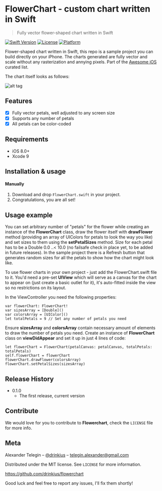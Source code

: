 # FlowerChart - custom chart written in Swift 
> Fully vector flower-shaped chart written in Swift

[![Swift Version][swift-image]][swift-url]
[![License][license-image]][license-url]
[![Platform](https://img.shields.io/cocoapods/p/LFAlertController.svg?style=flat)](http://cocoapods.org/pods/LFAlertController)

Flower-shaped chart written in Swift, this repo is a sample project you can build directly on your iPhone. The charts generated are fully vector and scale without any rasterization and annying pixels. Part of the [Awesome iOS](https://github.com/vsouza/awesome-ios) curated list. 


The chart itself looks as follows:

![alt tag](https://raw.githubusercontent.com/drinkius/flowerchart/master/screenshot.png)

## Features

- [x] Fully vector petals, well adjusted to any screen size
- [x] Supports any number of petals
- [x] All petals can be color-coded

## Requirements

- iOS 8.0+
- Xcode 9

## Installation & usage

#### Manually
1. Download and drop ```FlowerChart.swift``` in your project.  
2. Congratulations, you are all set!  

## Usage example

You can set arbitrary number of "petals" for the flower while creating an instance of the **FlowerChart** class, draw the flower itself with **drawFlower** method (providing an array of UIColors for petals to look the way you like) and set sizes to them using the **setPetalSizes** method. Size for each petal has to be a Double 0.0 ..< 10.0 (no failsafe check in place yet, to be added in future releases). In the sample project there is a Refresh button that generates random sizes for all the petals to show how the chart might look like.

To use flower charts in your own project - just add the FlowerChart.swift file to it. You'd need a pre-set **UIView** which will serve as a canvas for the chart to appear on (just create a basic outlet for it), it's auto-fitted inside the view so no restrictions on its layout.

In the ViewController you need the following properties:

    var flowerChart: FlowerChart!
    var sizesArray = [Double]()
    var colorsArray = [UIColor]()
    let totalPetals = 9 // Set any number of petals you need

Ensure **sizesArray** and **colorsArray** contain necessary amount of elements to draw the number of petals you need. Create an instance of **FlowerChart** class on **viewDidAppear** and set it up in just 4 lines of code:

    let flowerChart = FlowerChart(petalCanvas: petalCanvas, totalPetals: totalPetals)
    self.flowerChart = flowerChart
    flowerChart.drawFlower(colorsArray)
    flowerChart.setPetalSizes(sizesArray)

## Release History

* 0.1.0
    * The first release, current version

## Contribute

We would love for you to contribute to **Flowerchart**, check the ``LICENSE`` file for more info.

## Meta

Alexander Telegin – [@drinkius](https://twitter.com/drinkius) – telegin.alexander@gmail.com

Distributed under the MIT license. See ``LICENSE`` for more information.

https://github.com/drinkius/flowerchart

Good luck and feel free to report any issues, I'll fix them shortly!

[swift-image]:https://img.shields.io/badge/swift-4.2-orange.svg
[swift-url]: https://swift.org/
[license-image]: https://img.shields.io/badge/License-MIT-blue.svg
[license-url]: LICENSE
